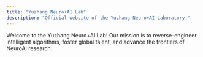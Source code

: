 ```yaml
---
title: "Yuzhang Neuro+AI Lab"
description: "Official website of the Yuzhang Neuro+AI Laboratory."
---
```


Welcome to the Yuzhang Neuro+AI Lab! Our mission is to reverse-engineer intelligent algorithms, foster global talent, and advance the frontiers of NeuroAI research.
